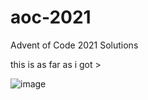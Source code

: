 # aoc-2021
Advent of Code 2021 Solutions

this is as far as i got >

![image](https://user-images.githubusercontent.com/47650058/174912097-e4e16b1c-a508-4d3d-8540-325e313bdcf9.png)
